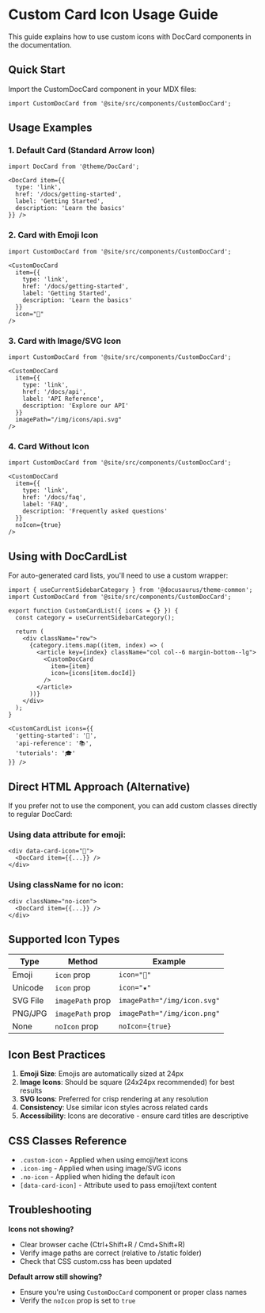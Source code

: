 # Custom Card Icon Usage Guide

This guide explains how to use custom icons with DocCard components in the documentation.

## Quick Start

Import the CustomDocCard component in your MDX files:

```mdx
import CustomDocCard from '@site/src/components/CustomDocCard';
```

## Usage Examples

### 1. Default Card (Standard Arrow Icon)
```mdx
import DocCard from '@theme/DocCard';

<DocCard item={{
  type: 'link',
  href: '/docs/getting-started',
  label: 'Getting Started',
  description: 'Learn the basics'
}} />
```

### 2. Card with Emoji Icon
```mdx
import CustomDocCard from '@site/src/components/CustomDocCard';

<CustomDocCard
  item={{
    type: 'link',
    href: '/docs/getting-started',
    label: 'Getting Started',
    description: 'Learn the basics'
  }}
  icon="🚀"
/>
```

### 3. Card with Image/SVG Icon
```mdx
import CustomDocCard from '@site/src/components/CustomDocCard';

<CustomDocCard
  item={{
    type: 'link',
    href: '/docs/api',
    label: 'API Reference',
    description: 'Explore our API'
  }}
  imagePath="/img/icons/api.svg"
/>
```

### 4. Card Without Icon
```mdx
import CustomDocCard from '@site/src/components/CustomDocCard';

<CustomDocCard
  item={{
    type: 'link',
    href: '/docs/faq',
    label: 'FAQ',
    description: 'Frequently asked questions'
  }}
  noIcon={true}
/>
```

## Using with DocCardList

For auto-generated card lists, you'll need to use a custom wrapper:

```mdx
import { useCurrentSidebarCategory } from '@docusaurus/theme-common';
import CustomDocCard from '@site/src/components/CustomDocCard';

export function CustomCardList({ icons = {} }) {
  const category = useCurrentSidebarCategory();

  return (
    <div className="row">
      {category.items.map((item, index) => (
        <article key={index} className="col col--6 margin-bottom--lg">
          <CustomDocCard
            item={item}
            icon={icons[item.docId]}
          />
        </article>
      ))}
    </div>
  );
}

<CustomCardList icons={{
  'getting-started': '🚀',
  'api-reference': '📚',
  'tutorials': '🎓'
}} />
```

## Direct HTML Approach (Alternative)

If you prefer not to use the component, you can add custom classes directly to regular DocCard:

### Using data attribute for emoji:
```mdx
<div data-card-icon="🎯">
  <DocCard item={{...}} />
</div>
```

### Using className for no icon:
```mdx
<div className="no-icon">
  <DocCard item={{...}} />
</div>
```

## Supported Icon Types

| Type | Method | Example |
|------|--------|---------|
| Emoji | `icon` prop | `icon="🚀"` |
| Unicode | `icon` prop | `icon="★"` |
| SVG File | `imagePath` prop | `imagePath="/img/icon.svg"` |
| PNG/JPG | `imagePath` prop | `imagePath="/img/icon.png"` |
| None | `noIcon` prop | `noIcon={true}` |

## Icon Best Practices

1. **Emoji Size**: Emojis are automatically sized at 24px
2. **Image Icons**: Should be square (24x24px recommended) for best results
3. **SVG Icons**: Preferred for crisp rendering at any resolution
4. **Consistency**: Use similar icon styles across related cards
5. **Accessibility**: Icons are decorative - ensure card titles are descriptive

## CSS Classes Reference

- `.custom-icon` - Applied when using emoji/text icons
- `.icon-img` - Applied when using image/SVG icons
- `.no-icon` - Applied when hiding the default icon
- `[data-card-icon]` - Attribute used to pass emoji/text content

## Troubleshooting

**Icons not showing?**
- Clear browser cache (Ctrl+Shift+R / Cmd+Shift+R)
- Verify image paths are correct (relative to /static folder)
- Check that CSS custom.css has been updated

**Default arrow still showing?**
- Ensure you're using `CustomDocCard` component or proper class names
- Verify the `noIcon` prop is set to `true`
